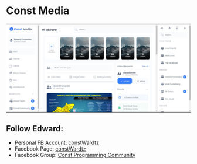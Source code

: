 # Const Media

![Design preview for the Const Social media.](./screenshots/const-media-front.JPG)

## Follow Edward:

- Personal FB Account: [constWardtz](https://fb.com/wardvisual)
- Facebook Page: [constWardtz](https://fb.com/constWardtz)
- Facebook Group: [Const Programming Community](https://www.facebook.com/groups/constprogrammingcommunity)

